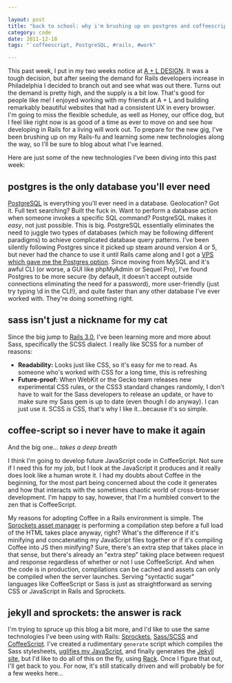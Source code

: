 ```yaml
---

layout: post
title: "back to school: why i'm brushing up on postgres and coffeescript"
category: code
date: 2011-12-18
tags: "`coffeescript, PostgreSQL, #rails, #work"

---
```


This past week, I put in my two weeks notice at [A + L DESIGN][apl]. It was a tough decision, but after seeing the demand for Rails developers increase in Philadelphia I decided to branch out and see what was out there. Turns out the demand is pretty high, and the supply is a bit low. That's good for people like me! I enjoyed working with my friends at A + L and building remarkably beautiful websites that had a consistent UX in every browser. I'm going to miss the flexible schedule, as well as Honey, our office dog, but I feel like right now is as good of a time as ever to move on and see how developing in Rails for a living will work out. To prepare for the new gig, I've been brushing up on my Rails-fu and learning some new technologies along the way, so I'll be sure to blog about what I've learned.

Here are just some of the new technologies I've been diving into this past week:

## postgres is the only database you'll ever need

[PostgreSQL][pg] is everything you'll ever need in a database. Geolocation? Got it. Full text searching? Built the fuck in. Want to perform a database action when someone invokes a specific SQL command? PostgreSQL makes it _easy_, not just possible. This is big. PostgreSQL essentially eliminates the need to juggle two types of databases (which may be following different paradigms) to achieve complicated database query patterns. I've been silently following Postgres since it picked up steam around version 4 or 5, but never had the chance to use it until Rails came along and I got a [VPS which gave me the Postgres option][webbynode]. Since moving from MySQL and it's awful CLI (or worse, a GUI like phpMyAdmin or Sequel Pro), I've found Postgres to be more secure (by default, it doesn't accept outside connections eliminating the need for a password), more user-friendly (just try typing \d in the CLI!), and quite faster than any other database I've ever worked with. They're doing something right.

## sass isn't just a nickname for my cat

Since the big jump to [Rails 3.0][ror], I've been learning more and more about Sass, specifically the SCSS dialect. I really like SCSS for a number of reasons:

- **Readability:** Looks just like CSS, so it's easy for me to read. As someone who's worked with CSS for a long time, this is refreshing
- **Future-proof:** When WebKit or the Gecko team releases new experimental CSS rules, or the CSS3 standard changes randomly, I don't have to wait for the Sass developers to release an update, or have to make sure my Sass gem is up to date (even though I do anyway). I can just use it. SCSS *is* CSS, that's why I like it...because it's so simple.

## coffee-script so i never have to make it again

And the big one... *takes a deep breath*

I think I'm going to develop future JavaScript code in CoffeeScript. Not sure if I need this for my job, but I look at the JavaScript it produces and it really does look like a human wrote it. I had my doubts about Coffee in the beginning, for the most part being concerned about the code it generates and how that interacts with the sometimes chaotic world of cross-browser development. I'm happy to say, however, that I'm a humbled convert to the zen that is CoffeeScript. 

My reasons for adopting Coffee in a Rails environment is simple. The [Sprockets asset manager][sprockets] is performing a compilation step before a full load of the HTML takes place anyway, right? What's the difference if it's minifying and concatenating my JavaScript files together or if it's compiling Coffee into JS then minifying? Sure, there's an extra step that takes place in that sense, but there's already an "extra step" taking place between request and response regardless of whether or not I use CoffeeScript. And when the code is in production, compilations can be cached and assets can only be compiled when the server launches. Serving "syntactic sugar" languages like CoffeeScript or Sass is just as straightforward as serving CSS or JavaScript in Rails and Sprockets.

## jekyll and sprockets: the answer is rack

I'm trying to spruce up this blog a bit more, and I'd like to use the same technologies I've been using with Rails: [Sprockets][sprockets], [Sass/SCSS][sass] and [CoffeeScript][coffee]. I've created a rudimentary `generate` script which compiles the Sass stylesheets, [uglifies my JavaScript][uglify], and finally generates the [Jekyll site][jrb], but I'd like to do all of this on the fly, using [Rack][rack]. Once I figure that out, I'll get back to you. For now, it's still statically driven and will probably be for a few weeks here...

[apl]: http://aplusldesign.com
[pg]: http://postgresql.org
[webbynode]: http://webbynode.com
[ror]: http://rubyonrails.org
[sprockets]: https://github.com/sstephenson/sprockets
[coffee]: http://jashkenas.github.com/coffee-script/
[sass]: http://sass-lang.com/
[uglify]: https://github.com/mishoo/UglifyJS
[jrb]: http://jekyllrb.com
[rack]: http://rack.rubyforge.org/